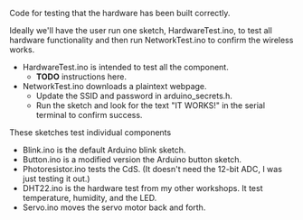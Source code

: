 Code for testing that the hardware has been built correctly.

Ideally we'll have the user run one sketch, HardwareTest.ino, to test all hardware functionality and then run NetworkTest.ino to confirm the wireless works. 

 * HardwareTest.ino is intended to test all the component.
   * **TODO** instructions here.
 * NetworkTest.ino downloads a plaintext webpage.
   * Update the SSID and password in arduino_secrets.h.
   * Run the sketch and look for the text "IT WORKS!" in the serial terminal to confirm success.

These sketches test individual components
 * Blink.ino is the default Arduino blink sketch.
 * Button.ino is a modified version the Arduino button sketch.
 * Photoresistor.ino tests the CdS. (It doesn't need the 12-bit ADC, I was just testing it out.)
 * DHT22.ino is the hardware test from my other workshops. It test temperature, humidity, and the LED.
 * Servo.ino moves the servo motor back and forth.
